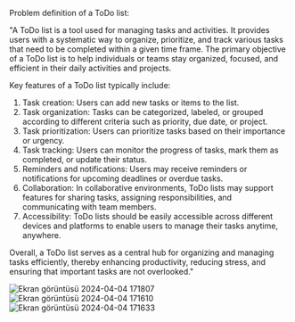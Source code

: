 Problem definition of a ToDo list:

"A ToDo list is a tool used for managing tasks and activities. It provides users with a systematic way to organize, prioritize, and track various tasks that need to be completed within a given time frame. The primary objective of a ToDo list is to help individuals or teams stay organized, focused, and efficient in their daily activities and projects.

Key features of a ToDo list typically include:
1. Task creation: Users can add new tasks or items to the list.
2. Task organization: Tasks can be categorized, labeled, or grouped according to different criteria such as priority, due date, or project.
3. Task prioritization: Users can prioritize tasks based on their importance or urgency.
4. Task tracking: Users can monitor the progress of tasks, mark them as completed, or update their status.
5. Reminders and notifications: Users may receive reminders or notifications for upcoming deadlines or overdue tasks.
6. Collaboration: In collaborative environments, ToDo lists may support features for sharing tasks, assigning responsibilities, and communicating with team members.
7. Accessibility: ToDo lists should be easily accessible across different devices and platforms to enable users to manage their tasks anytime, anywhere.

Overall, a ToDo list serves as a central hub for organizing and managing tasks efficiently, thereby enhancing productivity, reducing stress, and ensuring that important tasks are not overlooked."

![Ekran görüntüsü 2024-04-04 171807](https://github.com/mu-se373-210706004/ToDo/assets/162555179/74a6cab2-c376-4986-8581-5ac444d80e28)
![Ekran görüntüsü 2024-04-04 171610](https://github.com/mu-se373-210706004/ToDo/assets/162555179/2d638c7f-ca69-434a-9760-bf96a1bad55e)
![Ekran görüntüsü 2024-04-04 171633](https://github.com/mu-se373-210706004/ToDo/assets/162555179/03778dfb-d52b-4db8-a010-13f8b69136ad)
